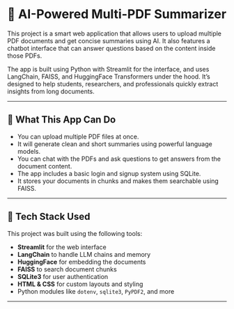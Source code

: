 # 📄 AI-Powered Multi-PDF Summarizer

This project is a smart web application that allows users to upload multiple PDF documents and get concise summaries using AI. It also features a chatbot interface that can answer questions based on the content inside those PDFs.

The app is built using Python with Streamlit for the interface, and uses LangChain, FAISS, and HuggingFace Transformers under the hood. It’s designed to help students, researchers, and professionals quickly extract insights from long documents.

---

## 🚀 What This App Can Do

- You can upload multiple PDF files at once.
- It will generate clean and short summaries using powerful language models.
- You can chat with the PDFs and ask questions to get answers from the document content.
- The app includes a basic login and signup system using SQLite.
- It stores your documents in chunks and makes them searchable using FAISS.

---

## 🧰 Tech Stack Used

This project was built using the following tools:

- **Streamlit** for the web interface
- **LangChain** to handle LLM chains and memory
- **HuggingFace** for embedding the documents
- **FAISS** to search document chunks
- **SQLite3** for user authentication
- **HTML & CSS** for custom layouts and styling
- Python modules like `dotenv`, `sqlite3`, `PyPDF2`, and more

---

